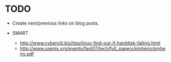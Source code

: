 # TODO #################################################################

- Create next/previous links on blog posts.

- SMART
  - <http://www.cyberciti.biz/tips/linux-find-out-if-harddisk-failing.html>
  - <http://www.usenix.org/events/fast07/tech/full_papers/pinheiro/pinheiro.pdf>
